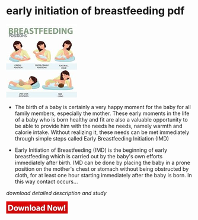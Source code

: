 # early initiation of breastfeeding pdf

<img src="https://github.com/RobertLattey/inisiasi-menyusu-dini-pdf/blob/main/b.png"/>

+  The birth of a baby is certainly a very happy moment for the baby for all family members, especially the mother. These early moments in the life of a baby who is born healthy and fit are also a valuable opportunity to be able to provide him with the needs he needs, namely warmth and calorie intake. Without realizing it, these needs can be met immediately through simple steps called Early Breastfeeding Initiation (IMD)

+  Early Initiation of Breastfeeding (IMD) is the beginning of early breastfeeding which is carried out by the baby's own efforts immediately after birth. IMD can be done by placing the baby in a prone position on the mother's chest or stomach without being obstructed by cloth, for at least one hour starting immediately after the baby is born. In this way contact occurs...

*download detailed description and study*

<img src="https://github.com/RobertLattey/inisiasi-menyusu-dini-pdf/blob/main/dl.png"/>
